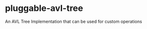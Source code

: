 pluggable-avl-tree
==================

An AVL Tree Implementation that can be used for custom operations